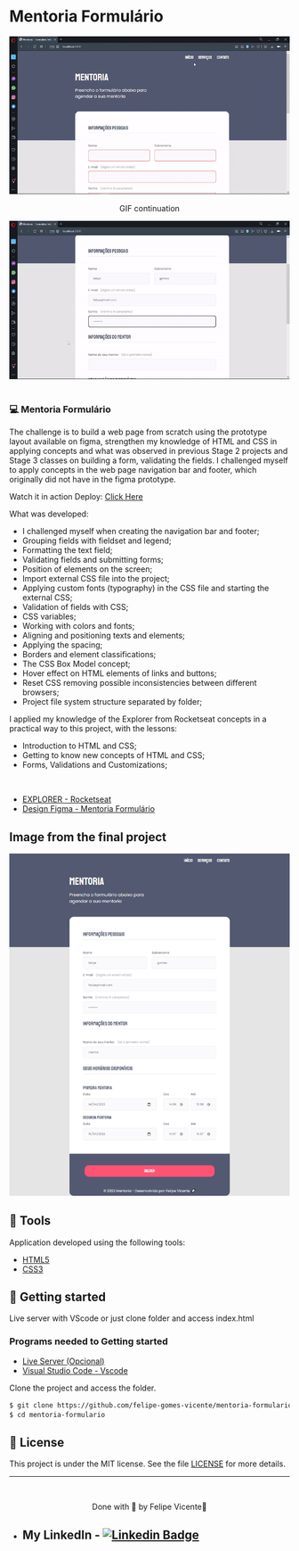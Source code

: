 # Mentoria Formulário

<div align="center">
    <img alt="Gif of the finished project Mentoria Formulário" title="gif" src="./assets/mentoria-first.gif" />
    <br />
    <p>GIF continuation</p>
    <img alt="Gif of the finished project Mentoria Formulário" title="gif" src="./assets/mentoria-second.gif" />
</div>

<br />

### 💻 Mentoria Formulário

The challenge is to build a web page from scratch using the prototype layout
available on figma, strengthen my knowledge of HTML and CSS in applying concepts
and what was observed in previous Stage 2 projects and Stage 3 classes on building 
a form, validating the fields.
I challenged myself to apply concepts in the web page navigation bar and footer, 
which originally did not have in the figma prototype.

Watch it in action Deploy: [Click Here](https://felipe-gomes-vicente.github.io/mentoria-formulario/)

What was developed:

- I challenged myself when creating the navigation bar and footer;
- Grouping fields with fieldset and legend;
- Formatting the text field;
- Validating fields and submitting forms;
- Position of elements on the screen;
- Import external CSS file into the project;
- Applying custom fonts (typography) in the CSS file and starting the external CSS;
- Validation of fields with CSS;
- CSS variables;
- Working with colors and fonts;
- Aligning and positioning texts and elements;
- Applying the spacing;
- Borders and element classifications;
- The CSS Box Model concept;
- Hover effect on HTML elements of links and buttons;
- Reset CSS removing possible inconsistencies between different browsers;
- Project file system structure separated by folder;


I applied my knowledge of the Explorer from Rocketseat concepts in a practical way 
to this project, with the lessons:

- Introduction to HTML and CSS;
- Getting to know new concepts of HTML and CSS;
- Forms, Validations and Customizations;
  
<br />

- [EXPLORER - Rocketseat](https://www.rocketseat.com.br/explorer)
- [Design Figma - Mentoria Formulário](https://www.figma.com/file/Nws1KWB7DyXBw8L6wXb9mp?node-id=0:1)

## Image from the final project
 <img alt="Print Mentoria Formulário" title=" Landing page" src="./assets/mentoria.png" />


## 🧪 Tools

Application developed using the following tools:

- [HTML5](https://www.w3schools.com/html/default.asp)
- [CSS3](https://www.w3schools.com/css/default.asp)

## 🚀 Getting started

Live server with VScode or just clone folder and access index.html

### Programs needed to Getting started

- [Live Server (Opcional)](https://marketplace.visualstudio.com/items?itemName=ritwickdey.LiveServer)
- [Visual Studio Code - Vscode](https://code.visualstudio.com/)

Clone the project and access the folder.

```bash
$ git clone https://github.com/felipe-gomes-vicente/mentoria-formulario.git
$ cd mentoria-formulario
```

## 📝 License

This project is under the MIT license. See the file [LICENSE](LICENSE.md) for more details.

---

&nbsp;

<p align="center">Done with 💜 by Felipe Vicente👋</p>

- ## My LinkedIn - [![Linkedin Badge](https://img.shields.io/badge/-FelipeVicente-blue?style=flat-square&logo=Linkedin&logoColor=white&link=https://www.linkedin.com/in/felipe-gomes-vicente/)](https://www.linkedin.com/in/felipe-gomes-vicente/)
